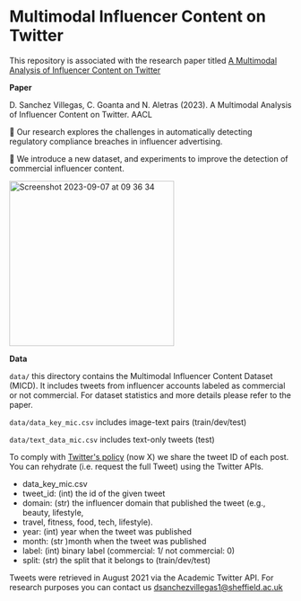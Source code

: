 # Multimodal Influencer Content on Twitter
This repository is associated with the research paper titled [A Multimodal Analysis of Influencer Content on Twitter](https://arxiv.org/pdf/2309.03064.pdf)

__Paper__

D. Sanchez Villegas, C. Goanta and N. Aletras (2023). A Multimodal Analysis of Influencer Content on Twitter. AACL

🌿 Our research explores the challenges in automatically detecting regulatory compliance breaches in influencer advertising. 

🌿 We introduce a new dataset, and experiments to improve the detection of commercial influencer content.

<img width="294" alt="Screenshot 2023-09-07 at 09 36 34" src="https://github.com/danaesavi/micd-influencer-content-twitter/assets/7553506/be082ae4-0a6a-486e-a7e0-a76bc314dd60">


__Data__

```data/``` this directory contains the Multimodal Influencer Content Dataset (MICD). It includes tweets from influencer accounts labeled as commercial or not commercial. For dataset statistics and more details please refer to the paper.

```data/data_key_mic.csv``` includes image-text pairs (train/dev/test)

```data/text_data_mic.csv``` includes text-only tweets (test)

To comply with [Twitter's policy](https://developer.twitter.com/en/develop) (now X)  we share the tweet ID of each post. You can rehydrate (i.e. request the full Tweet) using the Twitter APIs. 

- data_key_mic.csv
- tweet_id: (int) the id of the given tweet
- domain: (str) the influencer domain that published the tweet (e.g., beauty, lifestyle,
- travel, fitness, food, tech, lifestyle).
- year: (int) year when the tweet was published
- month: (str )month when the tweet was published
- label: (int) binary label (commercial: 1/ not commercial: 0)
- split: (str) the split that it belongs to (train/dev/test) 

Tweets were retrieved in August 2021 via the Academic Twitter API. 
For research purposes you can contact us dsanchezvillegas1@sheffield.ac.uk







